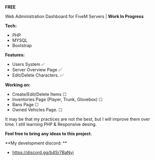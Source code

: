 **FREE**

Web Administration Dashboard for FiveM Servers | **Work In Progress**

**Tech:**
- PHP
- MYSQL
- Bootstrap 

**Features:**
- Users System ✅
- Server Overview Page ✅
- Edit/Delete Characters. ✅

**Working on:**
- Create/Edit/Delete Items ☐
- Inventories Page (Player, Trunk, Glovebox) ☐
- Bans Page ☐
- Owned Vehicles Page. ☐



It may be that my practices are not the best, but I will improve them over time. I still learning PHP & Responsive desing.


**Feel free to bring any ideas to this project.**


**My development discord: **
- https://discord.gg/b4Sr7BaNyj
